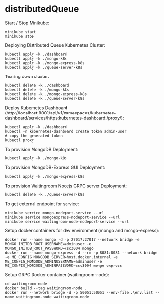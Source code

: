 # distributedQueue

Start / Stop Minikube:

```
minikube start
minikube stop
```

Deploying Distributed Queue Kubernetes Cluster:

```
kubectl apply -k ./dashboard
kubectl apply -k ./mongo-k8s
kubectl apply -k ./mongo-express-k8s
kubectl apply -k ./queue-server-k8s
```

Tearing down cluster:

```
kubectl delete -k ./dashboard
kubectl delete -k ./mongo-k8s
kubectl delete -k ./mongo-express-k8s
kubectl delete -k ./queue-server-k8s
```

Deploy Kubernetes Dashboard (http://localhost:8001/api/v1/namespaces/kubernetes-dashboard/services/https:kubernetes-dashboard:/proxy/):

```
kubectl apply -k ./dashboard
kubectl -n kubernetes-dashboard create token admin-user
# copy the generated token
kubectl proxy
```

To provision MongoDB Deployment:

```
kubectl apply -k ./mongo-k8s
```

To provision MongoDB-Express GUI Deployment:

```
kubectl apply -k ./mongo-express-k8s
```

To provision Waitingroom Nodejs GRPC server Deployment:

```
kubectl delete -k ./queue-server-k8s
```

To get external endpoint for service:

```
minikube service mongo-nodeport-service --url
minikube service mongoexpress-nodeport-service --url
minikube service waitingroom-node-nodeport-service --url
```

Setup docker containers for dev environment (mongo and mongo-express):

```
docker run --name mongo -d -p 27017:27017 --network bridge -e MONGO_INITDB_ROOT_USERNAME=adminuser -e MONGO_INITDB_ROOT_PASSWORD=csc3004 mongo
docker run --name mongo-express -d --rm -p 8081:8081 --network bridge -e ME_CONFIG_MONGODB_SERVER=host.docker.internal -e ME_CONFIG_MONGODB_ADMINUSERNAME=adminuser -e ME_CONFIG_MONGODB_ADMINPASSWORD=csc3004 mongo-express
```

Setup GRPC Docker container (waitingroom-node):

```
cd waitingroom-node
docker build --tag waitingroom-node .
docker run --network bridge -d -p 50051:50051 --env-file .\env.list --name waitingroom-node waitingroom-node
```
